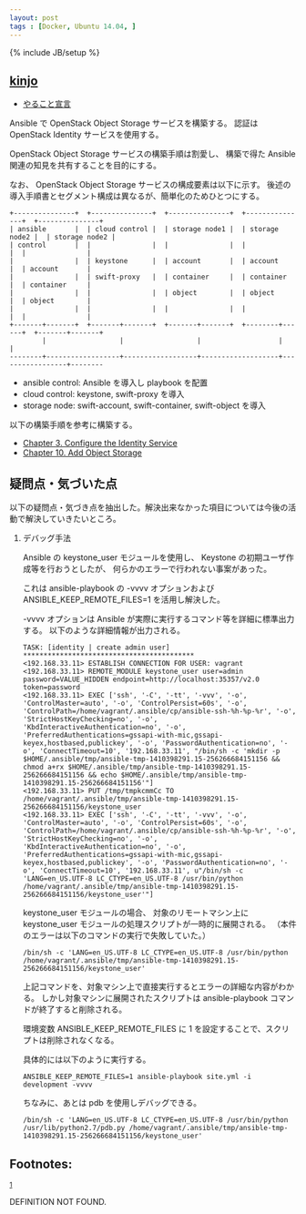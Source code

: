 ```yaml
---
layout: post
tags : [Docker, Ubuntu 14.04, ]
---
```

{% include JB/setup %}



## [kinjo](https://github.com/kinjo)


-   [やること宣言](https://github.com/OkinawaDevOps/okinawadevops.github.com/issues/75)

Ansible で OpenStack Object Storage サービスを構築する。
認証は OpenStack Identity サービスを使用する。

OpenStack Object Storage サービスの構築手順は割愛し、
構築で得た Ansible 関連の知見を共有することを目的にする。

なお、 OpenStack Object Storage サービスの構成要素は以下に示す。
後述の導入手順書とセグメント構成は異なるが、簡単化のためひとつにする。

    +---------------+  +---------------+  +---------------+  +---------------+  +---------------+
    | ansible       |  | cloud control |  | storage node1 |  | storage node2 |  | storage node2 |
    | control       |  |               |  |               |  |               |  |               |
    |               |  | keystone      |  | account       |  | account       |  | account       |
    |               |  | swift-proxy   |  | container     |  | container     |  | container     |
    |               |  |               |  | object        |  | object        |  | object        |
    |               |  |               |  |               |  |               |  |               |
    +-------+-------+  +-------+-------+  +-------+-------+  +--------+------+  +-------+-------+
            |                  |                  |                   |                 |
    --------+------------------+------------------+-------------------+-----------------+--------

-   ansible control: Ansible を導入し playbook を配置
-   cloud control: keystone, swift-proxy を導入
-   storage node: swift-account, swift-container, swift-object を導入

以下の構築手順を参考に構築する。


-   [Chapter 3. Configure the Identity Service](http://docs.openstack.org/icehouse/install-guide/install/apt/content/ch_keystone.html)
-   [Chapter 10. Add Object Storage](http://docs.openstack.org/icehouse/install-guide/install/apt/content/ch_swift.html)

## 疑問点・気づいた点

以下の疑問点・気づき点を抽出した。解決出来なかった項目については今後の活動で解決していきたいところ。

1.  デバッグ手法

    Ansible の keystone\_user モジュールを使用し、 Keystone の初期ユーザ作成等を行おうとしたが、
    何らかのエラーで行われない事案があった。

    これは ansible-playbook の -vvvv オプションおよび ANSIBLE\_KEEP\_REMOTE\_FILES=1 を活用し解決した。

    -vvvv オプションは Ansible が実際に実行するコマンド等を詳細に標準出力する。
    以下のような詳細情報が出力される。

        TASK: [identity | create admin user] ******************************************
        <192.168.33.11> ESTABLISH CONNECTION FOR USER: vagrant
        <192.168.33.11> REMOTE_MODULE keystone_user user=admin password=VALUE_HIDDEN endpoint=http://localhost:35357/v2.0 token=password
        <192.168.33.11> EXEC ['ssh', '-C', '-tt', '-vvv', '-o', 'ControlMaster=auto', '-o', 'ControlPersist=60s', '-o', 'ControlPath=/home/vagrant/.ansible/cp/ansible-ssh-%h-%p-%r', '-o', 'StrictHostKeyChecking=no', '-o', 'KbdInteractiveAuthentication=no', '-o', 'PreferredAuthentications=gssapi-with-mic,gssapi-keyex,hostbased,publickey', '-o', 'PasswordAuthentication=no', '-o', 'ConnectTimeout=10', '192.168.33.11', "/bin/sh -c 'mkdir -p $HOME/.ansible/tmp/ansible-tmp-1410398291.15-256266684151156 && chmod a+rx $HOME/.ansible/tmp/ansible-tmp-1410398291.15-256266684151156 && echo $HOME/.ansible/tmp/ansible-tmp-1410398291.15-256266684151156'"]
        <192.168.33.11> PUT /tmp/tmpkcmmCc TO /home/vagrant/.ansible/tmp/ansible-tmp-1410398291.15-256266684151156/keystone_user
        <192.168.33.11> EXEC ['ssh', '-C', '-tt', '-vvv', '-o', 'ControlMaster=auto', '-o', 'ControlPersist=60s', '-o', 'ControlPath=/home/vagrant/.ansible/cp/ansible-ssh-%h-%p-%r', '-o', 'StrictHostKeyChecking=no', '-o', 'KbdInteractiveAuthentication=no', '-o', 'PreferredAuthentications=gssapi-with-mic,gssapi-keyex,hostbased,publickey', '-o', 'PasswordAuthentication=no', '-o', 'ConnectTimeout=10', '192.168.33.11', u"/bin/sh -c 'LANG=en_US.UTF-8 LC_CTYPE=en_US.UTF-8 /usr/bin/python /home/vagrant/.ansible/tmp/ansible-tmp-1410398291.15-256266684151156/keystone_user'"]

    keystone\_user モジュールの場合、
    対象のリモートマシン上に keystone\_user モジュールの処理スクリプトが一時的に展開される。
    （本件のエラーは以下のコマンドの実行で失敗していた。）

        /bin/sh -c 'LANG=en_US.UTF-8 LC_CTYPE=en_US.UTF-8 /usr/bin/python /home/vagrant/.ansible/tmp/ansible-tmp-1410398291.15-256266684151156/keystone_user'

    上記コマンドを、対象マシン上で直接実行するとエラーの詳細な内容がわかる。
    しかし対象マシンに展開されたスクリプトは ansible-playbook コマンドが終了すると削除される。

    環境変数 ANSIBLE\_KEEP\_REMOTE\_FILES に 1 を設定することで、スクリプトは削除されなくなる。

    具体的には以下のように実行する。

        ANSIBLE_KEEP_REMOTE_FILES=1 ansible-playbook site.yml -i development -vvvv

    ちなみに、あとは pdb を使用しデバッグできる。

        /bin/sh -c 'LANG=en_US.UTF-8 LC_CTYPE=en_US.UTF-8 /usr/bin/python /usr/lib/python2.7/pdb.py /home/vagrant/.ansible/tmp/ansible-tmp-1410398291.15-256266684151156/keystone_user'

<div id="footnotes">
<h2 class="footnotes">Footnotes: </h2>
<div id="text-footnotes">

<div class="footdef"><sup><a id="fn.1" name="fn.1" class="footnum" href="#fnr.1">1</a></sup> <p>DEFINITION NOT FOUND.</p></div>


</div>
</div>
